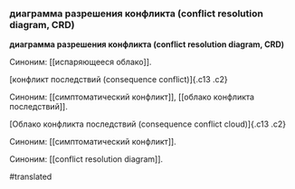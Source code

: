 ### диаграмма разрешения конфликта (conflict resolution diagram, CRD)

**диаграмма разрешения конфликта (conflict resolution diagram, CRD)**

Синоним: [[испаряющееся облако]].

[конфликт последствий (consequence conflict)]{.c13 .c2}

Синоним: [[симптоматический конфликт]], [[облако конфликта последствий]].

[Облако конфликта последствий (consequence conflict cloud)]{.c13 .c2}

Синоним: [[симптоматический конфликт]].

Синоним: [[conflict resolution diagram]].

#translated
